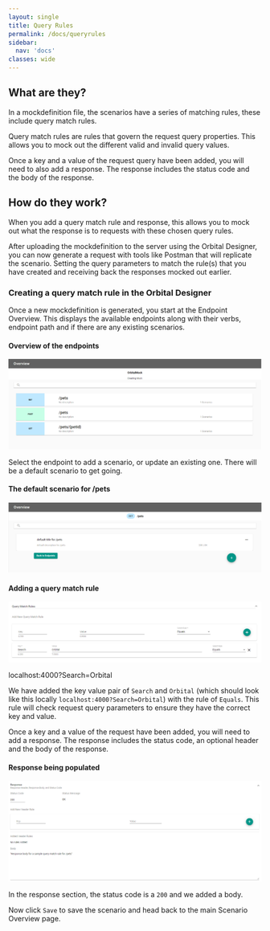 ```yaml
---
layout: single
title: Query Rules
permalink: /docs/queryrules
sidebar:
  nav: 'docs'
classes: wide
---
```


## What are they?

In a mockdefinition file, the scenarios have a series of matching rules, these include query match rules.

Query match rules are rules that govern the request query properties. This allows you to mock out the different
valid and invalid query values.

Once a key and a value of the request query have been added, you will need to also add a response. The response
includes the status code and the body of the response.

## How do they work?

When you add a query match rule and response, this allows you to mock out what the response is to requests with
these chosen query rules.

After uploading the mockdefinition to the server using the Orbital Designer, you can now generate a request with
tools like Postman that will replicate the scenario. Setting the query parameters to match the rule(s) that you
have created and receiving back the responses mocked out earlier.

### Creating a query match rule in the Orbital Designer

Once a new mockdefinition is generated, you start at the Endpoint Overview. This displays the available endpoints
along with their verbs, endpoint path and if there are any existing scenarios.

#### Overview of the endpoints

![Endpoint Overview](../../../assets/images/orbital-ui/endpointoverview.png)

Select the endpoint to add a scenario, or update an existing one. There will be a default scenario to get going.

#### The default scenario for /pets

![Scenario Overview](../../../assets/images/orbital-ui/scenariooverview.png)

#### Adding a query match rule

![Query Request Match - Request](../../../assets/images/request-match-rules/addingquerymatchrule.png)

localhost:4000?Search=Orbital

We have added the key value pair of `Search` and `Orbital` (which should look like
this locally `localhost:4000?Search=Orbital`) with the rule of `Equals`. This
rule will check request query parameters to ensure they have the correct key and value.

Once a key and a value of the request have been added, you will need to add a response. The response includes
the status code, an optional header and the body of the response.

#### Response being populated

![Query Request Match - Response](../../../assets/images/request-match-rules/addingquerymatchruleresponse.png)

In the response section, the status code is a `200` and we added a body.

Now click `Save` to save the scenario and head back to the main Scenario Overview page.
